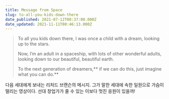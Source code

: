 ```yaml
---
title: Message from Space
slug: to-all-you-kids-down-there
date_published: 2021-07-12T00:37:00.000Z
date_updated: 2021-11-11T00:46:13.000Z
---
```


> To all you kids down there, I was once a child with a dream, looking up to the stars.
> 
> Now, I’m an adult in a spaceship, with lots of other wonderful adults, looking down to our beautiful, beautiful earth.
> 
> To the next generation of dreamers,** if we can do this, just imagine what you can do.**

다음 세대에게 보내는 리처드 브랜슨의 메시지. 그가 말한 세대에 속한 일원으로 가슴이 떨리는 영상이다. 선대 창업가가 줄 수 있는 이보다 멋진 응원이 있을까!

